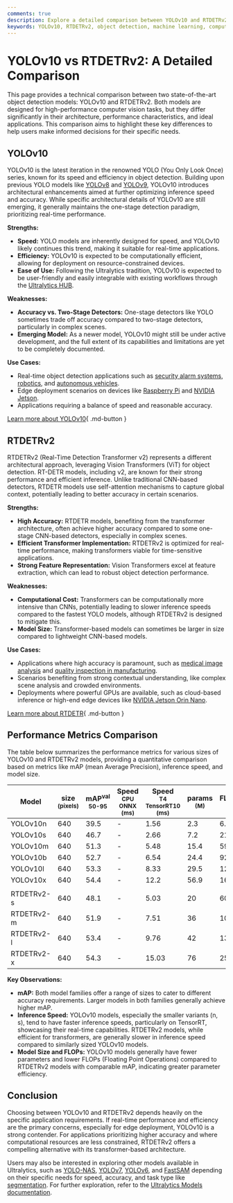 ```yaml
---
comments: true
description: Explore a detailed comparison between YOLOv10 and RTDETRv2, two leading object detection models. Learn about their strengths, weaknesses, and use cases.
keywords: YOLOv10, RTDETRv2, object detection, machine learning, computer vision, YOLOv8, YOLO models, transformers, real-time object detection, model comparison
---
```


# YOLOv10 vs RTDETRv2: A Detailed Comparison

<script async src="https://cdn.jsdelivr.net/npm/chart.js@3.9.1/dist/chart.min.js"></script>
<script defer src="../../javascript/benchmark.js"></script>

<canvas id="modelComparisonChart" width="1024" height="400" active-models='["YOLOv10", "RTDETRv2"]'></canvas>

This page provides a technical comparison between two state-of-the-art object detection models: YOLOv10 and RTDETRv2. Both models are designed for high-performance computer vision tasks, but they differ significantly in their architecture, performance characteristics, and ideal applications. This comparison aims to highlight these key differences to help users make informed decisions for their specific needs.

## YOLOv10

YOLOv10 is the latest iteration in the renowned YOLO (You Only Look Once) series, known for its speed and efficiency in object detection. Building upon previous YOLO models like [YOLOv8](https://docs.ultralytics.com/models/yolov8/) and [YOLOv9](https://docs.ultralytics.com/models/yolov9/), YOLOv10 introduces architectural enhancements aimed at further optimizing inference speed and accuracy. While specific architectural details of YOLOv10 are still emerging, it generally maintains the one-stage detection paradigm, prioritizing real-time performance.

**Strengths:**

- **Speed:** YOLO models are inherently designed for speed, and YOLOv10 likely continues this trend, making it suitable for real-time applications.
- **Efficiency:** YOLOv10 is expected to be computationally efficient, allowing for deployment on resource-constrained devices.
- **Ease of Use:** Following the Ultralytics tradition, YOLOv10 is expected to be user-friendly and easily integrable with existing workflows through the [Ultralytics HUB](https://www.ultralytics.com/hub).

**Weaknesses:**

- **Accuracy vs. Two-Stage Detectors:** One-stage detectors like YOLO sometimes trade off accuracy compared to two-stage detectors, particularly in complex scenes.
- **Emerging Model:** As a newer model, YOLOv10 might still be under active development, and the full extent of its capabilities and limitations are yet to be completely documented.

**Use Cases:**

- Real-time object detection applications such as [security alarm systems](https://docs.ultralytics.com/guides/security-alarm-system/), [robotics](https://www.ultralytics.com/glossary/robotics), and [autonomous vehicles](https://www.ultralytics.com/solutions/ai-in-self-driving).
- Edge deployment scenarios on devices like [Raspberry Pi](https://docs.ultralytics.com/guides/raspberry-pi/) and [NVIDIA Jetson](https://docs.ultralytics.com/guides/nvidia-jetson/).
- Applications requiring a balance of speed and reasonable accuracy.

[Learn more about YOLOv10](https://docs.ultralytics.com/models/yolov10/){ .md-button }

## RTDETRv2

RTDETRv2 (Real-Time Detection Transformer v2) represents a different architectural approach, leveraging Vision Transformers (ViT) for object detection. RT-DETR models, including v2, are known for their strong performance and efficient inference. Unlike traditional CNN-based detectors, RTDETR models use self-attention mechanisms to capture global context, potentially leading to better accuracy in certain scenarios.

**Strengths:**

- **High Accuracy:** RTDETR models, benefiting from the transformer architecture, often achieve higher accuracy compared to some one-stage CNN-based detectors, especially in complex scenes.
- **Efficient Transformer Implementation:** RTDETRv2 is optimized for real-time performance, making transformers viable for time-sensitive applications.
- **Strong Feature Representation:** Vision Transformers excel at feature extraction, which can lead to robust object detection performance.

**Weaknesses:**

- **Computational Cost:** Transformers can be computationally more intensive than CNNs, potentially leading to slower inference speeds compared to the fastest YOLO models, although RTDETRv2 is designed to mitigate this.
- **Model Size:** Transformer-based models can sometimes be larger in size compared to lightweight CNN-based models.

**Use Cases:**

- Applications where high accuracy is paramount, such as [medical image analysis](https://www.ultralytics.com/glossary/medical-image-analysis) and [quality inspection in manufacturing](https://www.ultralytics.com/blog/quality-inspection-in-manufacturing-traditional-vs-deep-learning-methods).
- Scenarios benefiting from strong contextual understanding, like complex scene analysis and crowded environments.
- Deployments where powerful GPUs are available, such as cloud-based inference or high-end edge devices like [NVIDIA Jetson Orin Nano](https://www.ultralytics.com/blog/ultralytics-yolo11-on-nvidia-jetson-orin-nano-super-fast-and-efficient).

[Learn more about RTDETR](https://docs.ultralytics.com/models/rtdetr/){ .md-button }

## Performance Metrics Comparison

The table below summarizes the performance metrics for various sizes of YOLOv10 and RTDETRv2 models, providing a quantitative comparison based on metrics like mAP (mean Average Precision), inference speed, and model size.

| Model      | size<br><sup>(pixels) | mAP<sup>val<br>50-95 | Speed<br><sup>CPU ONNX<br>(ms) | Speed<br><sup>T4 TensorRT10<br>(ms) | params<br><sup>(M) | FLOPs<br><sup>(B) |
| ---------- | --------------------- | -------------------- | ------------------------------ | ----------------------------------- | ------------------ | ----------------- |
| YOLOv10n   | 640                   | 39.5                 | -                              | 1.56                                | 2.3                | 6.7               |
| YOLOv10s   | 640                   | 46.7                 | -                              | 2.66                                | 7.2                | 21.6              |
| YOLOv10m   | 640                   | 51.3                 | -                              | 5.48                                | 15.4               | 59.1              |
| YOLOv10b   | 640                   | 52.7                 | -                              | 6.54                                | 24.4               | 92.0              |
| YOLOv10l   | 640                   | 53.3                 | -                              | 8.33                                | 29.5               | 120.3             |
| YOLOv10x   | 640                   | 54.4                 | -                              | 12.2                                | 56.9               | 160.4             |
|            |                       |                      |                                |                                     |                    |                   |
| RTDETRv2-s | 640                   | 48.1                 | -                              | 5.03                                | 20                 | 60                |
| RTDETRv2-m | 640                   | 51.9                 | -                              | 7.51                                | 36                 | 100               |
| RTDETRv2-l | 640                   | 53.4                 | -                              | 9.76                                | 42                 | 136               |
| RTDETRv2-x | 640                   | 54.3                 | -                              | 15.03                               | 76                 | 259               |

**Key Observations:**

- **mAP:** Both model families offer a range of sizes to cater to different accuracy requirements. Larger models in both families generally achieve higher mAP.
- **Inference Speed:** YOLOv10 models, especially the smaller variants (n, s), tend to have faster inference speeds, particularly on TensorRT, showcasing their real-time capabilities. RTDETRv2 models, while efficient for transformers, are generally slower in inference speed compared to similarly sized YOLOv10 models.
- **Model Size and FLOPs:** YOLOv10 models generally have fewer parameters and lower FLOPs (Floating Point Operations) compared to RTDETRv2 models with comparable mAP, indicating greater parameter efficiency.

## Conclusion

Choosing between YOLOv10 and RTDETRv2 depends heavily on the specific application requirements. If real-time performance and efficiency are the primary concerns, especially for edge deployment, YOLOv10 is a strong contender. For applications prioritizing higher accuracy and where computational resources are less constrained, RTDETRv2 offers a compelling alternative with its transformer-based architecture.

Users may also be interested in exploring other models available in Ultralytics, such as [YOLO-NAS](https://docs.ultralytics.com/models/yolo-nas/), [YOLOv7](https://docs.ultralytics.com/models/yolov7/), [YOLOv6](https://docs.ultralytics.com/models/yolov6/), and [FastSAM](https://docs.ultralytics.com/models/fast-sam/) depending on their specific needs for speed, accuracy, and task type like [segmentation](https://docs.ultralytics.com/tasks/segment/). For further exploration, refer to the [Ultralytics Models documentation](https://docs.ultralytics.com/models/).